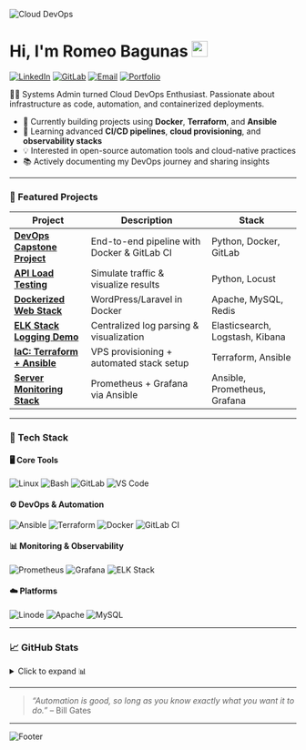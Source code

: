 ![Cloud DevOps](https://media.giphy.com/media/Y4ak9Ki2GZCbJxAnJD/giphy.gif)

# Hi, I'm Romeo Bagunas <img src="https://user-images.githubusercontent.com/1303154/88677602-1635ba80-d120-11ea-84d8-d263ba5fc3c0.gif" width="28px">

[![LinkedIn](https://img.shields.io/badge/-LinkedIn-0A66C2?logo=linkedin&style=flat-square)](https://linkedin.com/in/yourprofile)
[![GitLab](https://img.shields.io/badge/-GitLab-FC6D26?logo=gitlab&logoColor=white&style=flat-square)](https://gitlab.com/rbagunas)
[![Email](https://img.shields.io/badge/-Email-D14836?logo=gmail&logoColor=white&style=flat-square)](mailto:rbagunas@example.com)
[![Portfolio](https://img.shields.io/badge/-Portfolio-000000?logo=safari&logoColor=white&style=flat-square)](https://your-portfolio.dev)

👨‍💻 Systems Admin turned Cloud DevOps Enthusiast. Passionate about infrastructure as code, automation, and containerized deployments.

- 🔭 Currently building projects using **Docker**, **Terraform**, and **Ansible**
- 🌱 Learning advanced **CI/CD pipelines**, **cloud provisioning**, and **observability stacks**
- 💡 Interested in open-source automation tools and cloud-native practices
- 📚 Actively documenting my DevOps journey and sharing insights

---

### 🚀 Featured Projects

| Project | Description | Stack |
|--------|-------------|-------|
| **[DevOps Capstone Project](https://github.com/rbagunas/devops-capstone-project)** | End-to-end pipeline with Docker & GitLab CI | Python, Docker, GitLab |
| **[API Load Testing](https://github.com/rbagunas/api-load-testing)** | Simulate traffic & visualize results | Python, Locust |
| **[Dockerized Web Stack](https://github.com/rbagunas/dockerized-web-stack)** | WordPress/Laravel in Docker | Apache, MySQL, Redis |
| **[ELK Stack Logging Demo](https://github.com/rbagunas/elk-stack-logging-demo)** | Centralized log parsing & visualization | Elasticsearch, Logstash, Kibana |
| **[IaC: Terraform + Ansible](https://github.com/rbagunas/iac-terraform-ansible-demo)** | VPS provisioning + automated stack setup | Terraform, Ansible |
| **[Server Monitoring Stack](https://github.com/rbagunas/server-monitoring-stack-with-ansible)** | Prometheus + Grafana via Ansible | Ansible, Prometheus, Grafana |

---

### 🧰 Tech Stack

#### 🖥️ Core Tools
![Linux](https://img.shields.io/badge/-Linux-FCC624?logo=linux&logoColor=black&style=flat-square)
![Bash](https://img.shields.io/badge/-Bash-4EAA25?logo=gnubash&logoColor=white&style=flat-square)
![GitLab](https://img.shields.io/badge/-GitLab-FC6D26?logo=gitlab&logoColor=white&style=flat-square)
![VS Code](https://img.shields.io/badge/-VS_Code-007ACC?logo=visualstudiocode&logoColor=white&style=flat-square)

#### ⚙️ DevOps & Automation
![Ansible](https://img.shields.io/badge/-Ansible-EE0000?logo=ansible&logoColor=white&style=flat-square)
![Terraform](https://img.shields.io/badge/-Terraform-7B42BC?logo=terraform&logoColor=white&style=flat-square)
![Docker](https://img.shields.io/badge/-Docker-2496ED?logo=docker&logoColor=white&style=flat-square)
![GitLab CI](https://img.shields.io/badge/-GitLab_CI-CD-330F63?logo=gitlab&logoColor=white&style=flat-square)

#### 📊 Monitoring & Observability
![Prometheus](https://img.shields.io/badge/-Prometheus-E6522C?logo=prometheus&logoColor=white&style=flat-square)
![Grafana](https://img.shields.io/badge/-Grafana-F46800?logo=grafana&logoColor=white&style=flat-square)
![ELK Stack](https://img.shields.io/badge/-ELK_Stack-005571?logo=elastic&logoColor=white&style=flat-square)

#### ☁️ Platforms
![Linode](https://img.shields.io/badge/-Linode-00A95C?logo=linode&logoColor=white&style=flat-square)
![Apache](https://img.shields.io/badge/-Apache-D22128?logo=apache&logoColor=white&style=flat-square)
![MySQL](https://img.shields.io/badge/-MySQL-4479A1?logo=mysql&logoColor=white&style=flat-square)

---

### 📈 GitHub Stats

<details>
<summary>Click to expand 📊</summary>

<img src="https://github-readme-stats.vercel.app/api/top-langs/?username=rbagunas&layout=compact&theme=dracula" />
<img src="https://github-readme-stats.vercel.app/api?username=rbagunas&show_icons=true&theme=tokyonight" />
<img src="https://github-readme-streak-stats.herokuapp.com?user=rbagunas&theme=material-palenight" />

</details>

---

> *“Automation is good, so long as you know exactly what you want it to do.”* – Bill Gates

---

![Footer](https://capsule-render.vercel.app/api?type=waving&color=gradient&height=80&section=footer)
